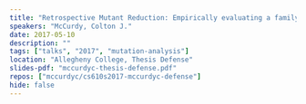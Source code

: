 ```yaml
---
title: "Retrospective Mutant Reduction: Empirically evaluating a family of integrated techniques"
speakers: "McCurdy, Colton J."
date: 2017-05-10
description: ""
tags: ["talks", "2017", "mutation-analysis"]
location: "Allegheny College, Thesis Defense"
slides-pdf: "mccurdyc-thesis-defense.pdf"
repos: ["mccurdyc/cs610s2017-mccurdyc-defense"]
hide: false
---
```

